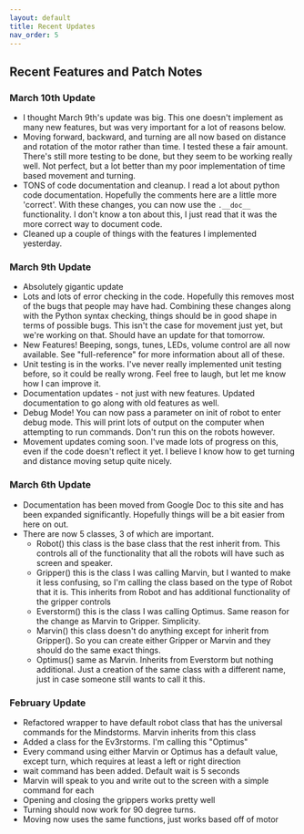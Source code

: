 ```yaml
---
layout: default
title: Recent Updates
nav_order: 5
---
```


## Recent Features and Patch Notes

### March 10th Update
- I thought March 9th's update was big. This one doesn't implement as many new features, but was very important for a lot of reasons below.
- Moving forward, backward, and turning are all now based on distance and rotation of the motor rather than time. I tested these a fair amount. There's still more testing to be done, but they seem to be working really well. Not perfect, but a lot better than my poor implementation of time based movement and turning.
- TONS of code documentation and cleanup. I read a lot about python code documentation. Hopefully the comments here are a little more 'correct'. With these changes, you can now use the `.__doc__` functionality. I don't know a ton about this, I just read that it was the more correct way to document code.
- Cleaned up a couple of things with the features I implemented yesterday.

### March 9th Update
- Absolutely gigantic update
- Lots and lots of error checking in the code. Hopefully this removes most of the bugs that people may have had. Combining these changes along with the Python syntax checking, things should be in good shape in terms of possible bugs. This isn't the case for movement just yet, but we're working on that. Should have an update for that tomorrow.
- New Features! Beeping, songs, tunes, LEDs, volume control are all now available. See "full-reference" for more information about all of these.
- Unit testing is in the works. I've never really implemented unit testing before, so it could be really wrong. Feel free to laugh, but let me know how I can improve it.
- Documentation updates - not just with new features. Updated documentation to go along with old features as well.
- Debug Mode! You can now pass a parameter on init of robot to enter debug mode. This will print lots of output on the computer when attempting to run commands. Don't run this on the robots however.
- Movement updates coming soon. I've made lots of progress on this, even if the code doesn't reflect it yet. I believe I know how to get turning and distance moving setup quite nicely.

### March 6th Update
- Documentation has been moved from Google Doc to this site and has been expanded significantly. Hopefully things will be a bit easier from here on out.
- There are now 5 classes, 3 of which are important.
   - Robot() this class is the base class that the rest inherit from. This controls all of the functionality that all the robots will have such as screen and speaker.
   - Gripper() this is the class I was calling Marvin, but I wanted to make it less confusing, so I'm calling the class based on the type of Robot that it is. This inherits from Robot and has additional functionality of the gripper controls
   - Everstorm() this is the class I was calling Optimus. Same reason for the change as Marvin to Gripper. Simplicity.
   - Marvin() this class doesn't do anything except for inherit from Gripper(). So you can create either Gripper or Marvin and they should do the same exact things.
   - Optimus() same as Marvin. Inherits from Everstorm but nothing additional. Just a creation of the same class with a different name, just in case someone still wants to call it this.

### February Update
- Refactored wrapper to have default robot class that has the universal
commands for the Mindstorms. Marvin inherits from this class
- Added a class for the Ev3rstorms. I'm calling this "Optimus"
- Every command using either Marvin or Optimus has a default value, except turn, which requires
at least a left or right direction
- wait command has been added. Default wait is 5 seconds
- Marvin will speak to you and write out to the screen with a simple command for each
- Opening and closing the grippers works pretty well
- Turning should now work for 90 degree turns.
- Moving now uses the same functions, just works based off of motor
